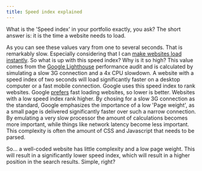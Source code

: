 ```yaml
---
title: Speed index explained
---
```


What is the 'Speed index' in your portfolio exactly, you ask? The short answer is: it is the time a website needs to load.

As you can see these values vary from one to several seconds. That is remarkably slow. Especially considering that I can [make websites load instantly](/blog/websites-that-load-instantly/). So what is up with this speed index? Why is it so high? This value comes from the [Google Lighthouse](/blog/google-lighthouse-score/) performance audit and is calculated by simulating a slow 3G connection and a 4x CPU slowdown. A website with a speed index of two seconds will load significantly faster on a desktop computer or a fast mobile connection. Google uses this speed index to rank websites. Google [prefers](https://webmasters.googleblog.com/2018/01/using-page-speed-in-mobile-search.html?m=1) fast loading websites, so lower is better. Websites with a low speed index rank higher. By chosing for a slow 3G connection as the standard, Google emphasizes the importance of a low 'Page weight', as a small page is delivered significantly faster over such a narrow connection. By emulating a very slow processor the amount of calculations becomes more important, while things like network latency become less important. This complexity is often the amount of CSS and Javascript that needs to be parsed.

So... a well-coded website has little complexity and a low page weight. This will result in a significantly lower speed index, which will result in a higher position in the search results. Simple, right?